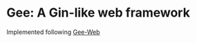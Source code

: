 # Gee: A Gin-like web framework  
Implemented following [Gee-Web](https://geektutu.com/post/gee.html)
